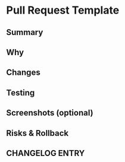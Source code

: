 # Pull Request Template

## Summary

<!-- Brief summary of the changes in this PR -->

## Why

<!-- Explanation of why these changes are needed -->

## Changes

<!-- 
- List of specific changes made
- Reference to files modified
-->

## Testing

<!-- 
- Commands to run
- Manual steps to verify
- Expected outcomes
-->

## Screenshots (optional)

<!-- If UI changes were made, include screenshots -->

## Risks & Rollback

<!-- 
- Potential risks of these changes
- How to rollback if needed
-->

## CHANGELOG ENTRY

<!-- Paste the changelog entry for docs/AI_CHANGELOG.md -->